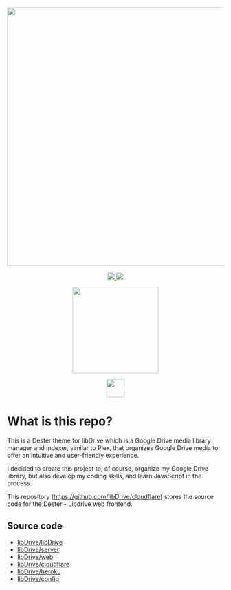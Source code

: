 <a href="#">
  <h3 align="center">
    <img src="https://i.ibb.co/HVB5Dw1/lib-Drive-Header.png" width="600px" />
  </h3>
</a>
<p align="center">
  <a href="https://github.com/libDrive/libDrive/releases">
    <img src="https://img.shields.io/github/downloads/libDrive/libDrive/total?color=%234197fe&style=for-the-badge" />
  </a>
  <a href="https://github.com/libDrive/libDrive/releases/latest">
    <img src="https://img.shields.io/github/v/release/libDrive/libDrive?color=%234197fe&style=for-the-badge" />
  </a>
</p>
<p align="center">
  <a href="https://heroku.com/deploy?template=https://github.com/libDrive/heroku">
    <img src="https://img.shields.io/badge/Deploy%20To%20Heroku-blueviolet?style=for-the-badge&logo=heroku" width="200" />
  </a>
</p>
<p align="center">
  <a href="https://t.me/libdrive_support">
    <img src="https://upload.wikimedia.org/wikipedia/commons/thumb/8/82/Telegram_logo.svg/42px-Telegram_logo.svg.png" width="42" />
  </a>
</p>

# What is this repo?

This is a Dester theme for libDrive which is a Google Drive media library manager and indexer, similar to Plex, that organizes Google Drive media to offer an intuitive and user-friendly experience.

I decided to create this project to, of course, organize my Google Drive library, but also develop my coding skills, and learn JavaScript in the process.

This repository (<https://github.com/libDrive/cloudflare>) stores the source code for the Dester - Libdrive web frontend.

## Source code

- [libDrive/libDrive](https://github.com/libDrive/libDrive)
- [libDrive/server](https://github.com/libDrive/server)
- [libDrive/web](https://github.com/libDrive/web)
- [libDrive/cloudflare](https://github.com/libDrive/cloudflare)
- [libDrive/heroku](https://github.com/libDrive/heroku)
- [libDrive/config](https://github.com/libDrive/config)
